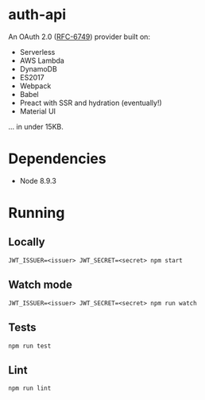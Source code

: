 # auth-api

An OAuth 2.0 ([RFC-6749](https://tools.ietf.org/html/rfc6749)) provider built on:
* Serverless
* AWS Lambda
* DynamoDB
* ES2017
* Webpack
* Babel
* Preact with SSR and hydration (eventually!)
* Material UI

... in under 15KB.

# Dependencies
* Node 8.9.3

# Running
## Locally
```JWT_ISSUER=<issuer> JWT_SECRET=<secret> npm start```

## Watch mode
```JWT_ISSUER=<issuer> JWT_SECRET=<secret> npm run watch```

## Tests
```npm run test```

## Lint
```npm run lint```
